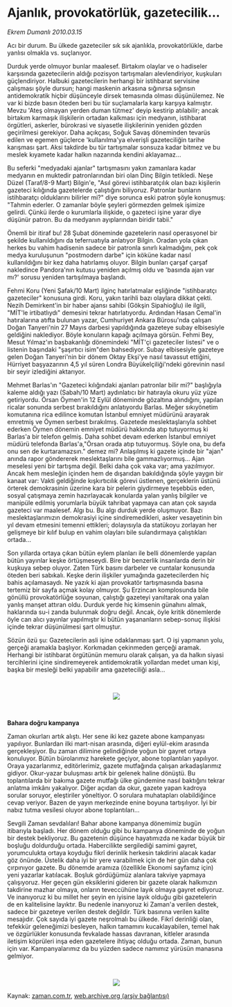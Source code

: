 # Ajanlık, provokatörlük, gazetecilik...

*Ekrem Dumanlı 2010.03.15*

<td class="columnist-detail">
<p>Acı bir durum. Bu ülkede gazeteciler sık sık ajanlıkla, provokatörlükle, darbe yanlısı olmakla vs. suçlanıyor.</p>
<p>
<div id="haberMetinDiv">
<p>Durduk yerde olmuyor bunlar maalesef. Birtakım olaylar ve o hadiseler karşısında gazetecilerin aldığı pozisyon tartışmaları alevlendiriyor, kuşkuları güçlendiriyor. Halbuki gazetecilerin herhangi bir istihbarat servisine çalışması şöyle dursun; hangi maskenin arkasına sığınırsa sığınsın antidemokratik hiçbir düşünceyle dirsek temasında olması düşünülemez. Ne var ki bizde basın öteden beri bu tür suçlamalarla karşı karşıya kalmıştır. Mevzu 'Ateş olmayan yerden duman tütmez' deyip kestirip atılabilir; ancak birtakım karmaşık ilişkilerin ortadan kalkması için medyanın, istihbarat örgütleri, askerler, bürokrasi ve siyasetle ilişkilerinin yeniden gözden geçirilmesi gerekiyor. Daha açıkçası, Soğuk Savaş döneminden tevarüs edilen ve egemen güçlerce 'kullanılma'ya elverişli gazeteciliğin tarihe karışması şart. Aksi takdirde bu tür tartışmalar sonsuza kadar bitmez ve bu meslek kıyamete kadar halkın nazarında kendini aklayamaz...
<p>Bu seferki "medyadaki ajanlar" tartışmasını yakın zamanlara kadar medyanın en muktedir patronlarından biri olan Dinç Bilgin tetikledi. Neşe Düzel (Taraf/8-9 Mart) Bilgin'e, "Asıl görevi istihbaratçılık olan bazı kişilerin gazeteci kılığında gazetelerde çalıştığını biliyoruz. Patronlar bunların istihbaratçı olduklarını bilirler mi?" diye sorunca eski patron şöyle konuşmuş: "Tahmin ederler. O zamanlar böyle şeyleri görmezden gelmek işimize gelirdi. Çünkü ilerde o kurumlarla ilişkide, o gazeteci işine yarar diye düşünür patron. Bu da medyanın ayıplarından biridir tabii."
<p>Önemli bir itiraf bu! 28 Şubat döneminde gazetelerin nasıl operasyonel bir şekilde kullanıldığını da teferruatıyla anlatıyor Bilgin. Oradan yola çıkan herkes bu vahim hadisenin sadece bir patronla sınırlı kalmadığını, pek çok medya kuruluşunun "postmodern darbe" için köküne kadar nasıl kullanıldığını bir kez daha hatırlamış oluyor. Bilgin bunları çarşaf çarşaf nakledince Pandora'nın kutusu yeniden açılmış oldu ve 'basında ajan var mı?' sorusu yeniden tartışılmaya başlandı.
<p>Fehmi Koru (Yeni Şafak/10 Mart) ilginç hatırlatmalar eşliğinde "istihbaratçı gazeteciler" konusuna girdi. Koru, yakın tarihli bazı olaylara dikkat çekti. Nezih Demirkent'in bir haber ajansı sahibi (Gökşin Sipahioğlu) ile ilgili, "MİT'le irtibatlıydı" demesini tekrar hatırlatıyordu. Ardından Hasan Cemal'in hatıralarına atıfta bulunan yazar, Cumhuriyet Ankara Bürosu'nda çalışan Doğan Tanyeri'nin 27 Mayıs darbesi yapıldığında gazeteye subay elbisesiyle geldiğini naklediyor. Böyle konuların kapağı açılmaya görsün. Fehmi Bey, Mesut Yılmaz'ın başbakanlığı dönemindeki "MİT'çi gazeteciler listesi" ve o listenin başındaki "şaşırtıcı isim"den bahsediyor. Subay elbisesiyle gazeteye gelen Doğan Tanyeri'nin bir dönem Oktay Ekşi'ye nasıl tavassut ettiğini, Hürriyet başyazarının 4,5 yıl süren Londra Büyükelçiliği'ndeki görevinin nasıl bir seyir izlediğini aktarıyor.
<p>Mehmet Barlas'ın "Gazeteci kılığındaki ajanları patronlar bilir mi?" başlığıyla kaleme aldığı yazı (Sabah/10 Mart) aydınlatıcı bir hatırayla okuru yüz yüze getiriyordu. Örsan Öymen'in 12 Eylül döneminde gözaltına alındığını, yapılan ricalar sonunda serbest bırakıldığını anlatıyordu Barlas. Meğer sıkıyönetim komutanına rica edilince komutan İstanbul emniyet müdürünü arayarak emretmiş ve Öymen serbest bırakılmış. Gazetede meslektaşlarıyla sohbet ederken Öymen dönemin emniyet müdürü hakkında atıp tutuyormuş ki Barlas'a bir telefon gelmiş. Daha sohbet devam ederken İstanbul emniyet müdürü telefonda Barlas'a,"Örsan orada atıp tutuyormuş. Söyle ona, bu defa onu sen de kurtaramazsın." demez mi? Anlaşılmış ki gazete içinde bir "ajan" anında rapor göndererek meslektaşlarını bile gammazlıyormuş... Ajan meselesi yeni bir tartışma değil. Belki daha çok vaka var; ama yazılmıyor. Ancak hem mesleğin içinden hem de dışarıdan bakıldığında şöyle yaygın bir kanaat var: Vakti geldiğinde kışkırtıcılık görevi üstlenen, gerçeklerin üstünü örterek demokrasinin üzerine kara bir pelerin giydirmeye teşebbüs eden, sosyal çatışmaya zemin hazırlayacak konularda yalan yanlış bilgiler ve manipüle edilmiş yorumlarla büyük tahribat yapmaya can atan çok sayıda gazeteci var maalesef. Algı bu. Bu algı durduk yerde oluşmuyor. Bazı meslektaşlarımızın demokrasiyi içine sindiremedikleri, asker vesayetinin bin yıl devam etmesini temenni ettikleri; dolayısıyla da statükoyu zorlayan her gelişmeye bir kılıf bulup en vahim olayları bile sulandırmaya çalıştıkları ortada...
<p>Son yıllarda ortaya çıkan bütün eylem planları ile belli dönemlerde yapılan bütün yayınlar keşke örtüşmeseydi. Bire bir benzerlik insanlarda derin bir kuşkuya sebep oluyor. Zaten Türk basını darbeler ve cuntalar konusunda öteden beri sabıkalı. Keşke derin ilişkiler yumağında gazetecilerden hiç bahis açılamasaydı. Ne yazık ki ajan provokatör tartışmasında basına tertemiz bir sayfa açmak kolay olmuyor. Şu Erzincan komplosunda bile gönüllü provokatörlüğe soyunan, çalıştığı gazeteyi yanıltarak ona yalan yanlış manşet attıran oldu. Durduk yerde hiç kimsenin günahını almak, haklarında su-i zanda bulunmak doğru değil. Ancak, öyle kritik dönemlerde öyle can alıcı yayınlar yapılmıştır ki bütün yaşananların sebep-sonuç ilişkisi içinde tekrar düşünülmesi şart olmuştur.
<p> Sözün özü şu: Gazetecilerin asli işine odaklanması şart. O işi yapmanın yolu, gerçeği aramakla başlıyor. Korkmadan çekinmeden gerçeği aramak. Herhangi bir istihbarat örgütünün memuru olarak çalışan, ya da halkın siyasi tercihlerini içine sindiremeyerek antidemokratik yollardan medet uman kişi, başka bir mesleği belki yapabilir ama gazeteciliği asla...
<p><br/>
<p><p align="center"><img border="0" src="http://web.archive.org/web/20110107125359im_/http://medya.zaman.com.tr/2010/03/15/gazete.jpg"/>
<p><br/>
<p><b>Bahara doğru kampanya</b>
<p>Zaman okurları artık alıştı. Her sene iki kez gazete abone kampanyası yapılıyor. Bunlardan ilki mart-nisan arasında, diğeri eylül-ekim arasında gerçekleşiyor. Bu zaman dilimine gelindiğinde yoğun bir gayret ortaya konuluyor. Bütün bürolarımız harekete geçiyor, abone toplantıları yapılıyor. Oraya yazarlarımız, editörlerimiz, gazete mutfağında çalışan arkadaşlarımız gidiyor. Okur-yazar buluşması artık bir gelenek haline dönüştü. Bu toplantılarda bir bakıma gazete mutfağı ülke gündemine nasıl baktığını tekrar anlatma imkânı yakalıyor. Diğer açıdan da okur, gazete yapan kadroya sorular soruyor, eleştiriler yöneltiyor. O sorulara muhatapları olabildiğince cevap veriyor. Bazen de yayın merkezinde enine boyuna tartışılıyor. İyi bir nabız tutma vesilesi oluyor abone toplantıları...
<p>Sevgili Zaman sevdalıları! Bahar abone kampanya dönemimiz bugün itibarıyla başladı. Her dönem olduğu gibi bu kampanya döneminde de yoğun bir destek bekliyoruz. Bu gazetenin düşünce hayatımızda ne kadar büyük bir boşluğu doldurduğu ortada. Habercilikte sergilediği samimi gayret, yorumculukta ortaya koyduğu fikrî derinlik herkesin takdirini alacak kadar göz önünde. Üstelik daha iyi bir yere varabilmek için de her gün daha çok çırpınıyor gazete. Bu dönemde aramıza (özellikle Ekonomi sayfamız için) yeni yazarlar katılacak. Boşluk gördüğümüz alanlara takviye yapmaya çalışıyoruz. Her geçen gün eksiklerini gideren bir gazete olarak halkımızın takdirine mazhar olmaya, onların teveccühüne layık olmaya gayret ediyoruz. Ve inanıyoruz ki bu millet her şeyin en iyisine layık olduğu gibi gazetelerin de en kalitelisine layıktır. Bu nedenle inanıyoruz ki Zaman'a verilen destek, sadece bir gazeteye verilen destek değildir. Türk basınına verilen kalite mesajıdır. Çok sayıda iyi gazete neşrolmalı bu ülkede. Fikrî derinliği olan, tefekkür geleneğimizi besleyen, halkın tamamını kucaklayabilen, temel hak ve özgürlükler konusunda fevkalade hassas davranan, kitleler arasında iletişim köprüleri inşa eden gazetelere ihtiyaç olduğu ortada. Zaman, bunun için var. Kampanyalarımız da bu yüzden sadece namımız yürüsün manasına gelmiyor. 
<p><br/>
<p><p align="center"><img border="0" src="http://web.archive.org/web/20110107125359im_/http://medya.zaman.com.tr/2010/03/15/tiraj.jpg"/>
</p></p></p></p></p></p></p></p></p></p></p></p></p></p></p></p></p></div>
</p>
<a href="http://web.archive.org/web/20110107125359/mailto:e.dumanli@zaman.com.tr">
</a></td>

Kaynak: [zaman.com.tr](http://zaman.com.tr/yazar.do?yazino=961677), [web.archive.org (arşiv bağlantısı)](http://web.archive.org/web/20110107125359/http://www.zaman.com.tr/yazar.do?yazino=961677)
